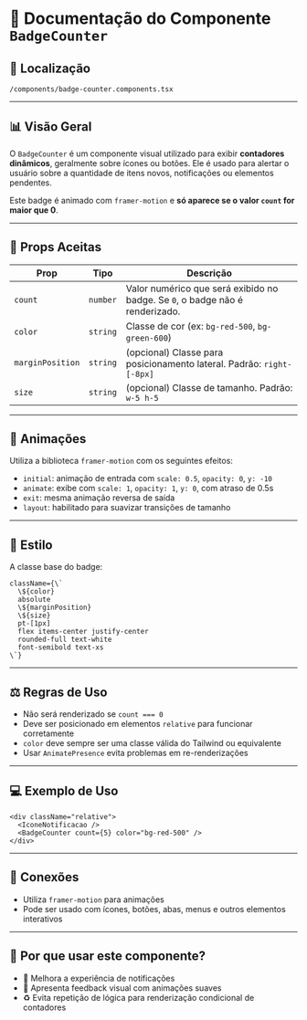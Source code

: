 # 📁 Documentação do Componente `BadgeCounter`

## 📁 Localização
`/components/badge-counter.components.tsx`

---

## 📊 Visão Geral

O `BadgeCounter` é um componente visual utilizado para exibir **contadores dinâmicos**, geralmente sobre ícones ou botões. Ele é usado para alertar o usuário sobre a quantidade de itens novos, notificações ou elementos pendentes.

Este badge é animado com `framer-motion` e **só aparece se o valor `count` for maior que 0**.

---

## 🔧 Props Aceitas

| Prop            | Tipo       | Descrição                                                                 |
|-----------------|------------|---------------------------------------------------------------------------|
| `count`         | `number`   | Valor numérico que será exibido no badge. Se `0`, o badge não é renderizado. |
| `color`         | `string`   | Classe de cor (ex: `bg-red-500`, `bg-green-600`)                          |
| `marginPosition`| `string`   | (opcional) Classe para posicionamento lateral. Padrão: `right-[-8px]`     |
| `size`          | `string`   | (opcional) Classe de tamanho. Padrão: `w-5 h-5`                            |

---

## 🧬 Animações

Utiliza a biblioteca `framer-motion` com os seguintes efeitos:

- `initial`: animação de entrada com `scale: 0.5`, `opacity: 0`, `y: -10`
- `animate`: exibe com `scale: 1`, `opacity: 1`, `y: 0`, com atraso de 0.5s
- `exit`: mesma animação reversa de saída
- `layout`: habilitado para suavizar transições de tamanho

---

## 🎨 Estilo

A classe base do badge:

```tsx
className={\`
  \${color}
  absolute
  \${marginPosition}
  \${size}
  pt-[1px]
  flex items-center justify-center
  rounded-full text-white
  font-semibold text-xs
\`}
```

---

## ⚖️ Regras de Uso

- Não será renderizado se `count === 0`
- Deve ser posicionado em elementos `relative` para funcionar corretamente
- `color` deve sempre ser uma classe válida do Tailwind ou equivalente
- Usar `AnimatePresence` evita problemas em re-renderizações

---

## 💻 Exemplo de Uso

```tsx
<div className="relative">
  <IconeNotificacao />
  <BadgeCounter count={5} color="bg-red-500" />
</div>
```

---

## 🔗 Conexões

- Utiliza `framer-motion` para animações
- Pode ser usado com ícones, botões, abas, menus e outros elementos interativos

---

## 🧠 Por que usar este componente?

- 🔔 Melhora a experiência de notificações
- 💨 Apresenta feedback visual com animações suaves
- ♻️ Evita repetição de lógica para renderização condicional de contadores
